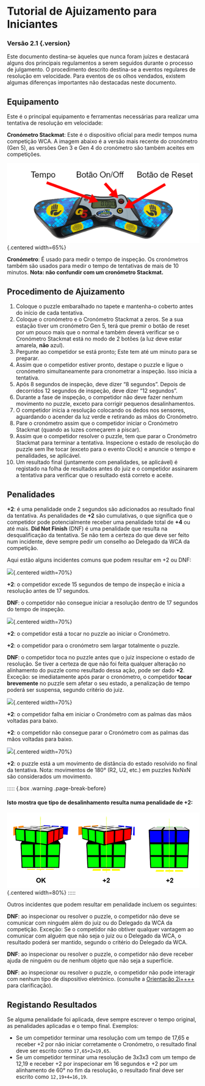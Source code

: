 # Tutorial de Ajuizamento para Iniciantes

### Versão 2.1 {.version}

Este documento destina-se àqueles que nunca foram juízes e destacará alguns dos principais regulamentos a serem seguidos durante o processo de julgamento. O procedimento descrito destina-se a eventos regulares de resolução em velocidade. Para eventos de os olhos vendados, existem algumas diferenças importantes não destacadas neste documento.

## Equipamento

Este é o principal equipamento e ferramentas necessárias para realizar uma tentativa de resolução em velocidade:

**Cronómetro Stackmat**: Este é o dispositivo oficial para medir tempos numa competição WCA. A imagem abaixo é a versão mais recente do cronómetro (Gen 5), as versões Gen 3 e Gen 4 do cronómetro são também aceites em competições.

![](images/timer-pt.png){.centered width=65%}

**Cronómetro**: É usado para medir o tempo de inspeção. Os cronómetros também são usados para medir o tempo de tentativas de mais de 10 minutos. **Nota: não confundir com um cronómetro Stackmat.**

## Procedimento de Ajuizamento

1. Coloque o puzzle embaralhado no tapete e mantenha-o coberto antes do início de cada tentativa.
2. Coloque o cronómetro e o Cronómetro Stackmat a zeros. Se a sua estação tiver um cronómetro Gen 5, terá que premir o botão de reset por um pouco mais que o normal e também deverá verificar se o Cronómetro Stackmat está no modo de 2 botões (a luz deve estar amarela, **não** azul).
3. Pergunte ao competidor se está pronto; Este tem até um minuto para se preparar.
4. Assim que o competidor estiver pronto, destape o puzzle e ligue o cronómetro simultaneamente para cronometrar a inspeção. Isso inicia a tentativa.
5. Após 8 segundos de inspeção, deve dizer “8 segundos”. Depois de decorridos 12 segundos de inspeção, deve dizer “12 segundos”.
6. Durante a fase de inspeção, o competidor não deve fazer nenhum movimento no puzzle, exceto para corrigir pequenos desalinhamentos.
7. O competidor inicia a resolução colocando os dedos nos sensores, aguardando o acender da luz verde e retirando as mãos do Cronómetro.
8. Pare o cronómetro assim que o competidor iniciar o Cronómetro Stackmat (quando as luzes começarem a piscar).
9. Assim que o competidor resolver o puzzle, tem que parar o Cronómetro Stackmat para terminar a tentativa. Inspecione o estado de resolução do puzzle sem lhe tocar (exceto para o evento Clock) e anuncie o tempo e penalidades, se aplicável.
10. Um resultado final (juntamente com penalidades, se aplicável) é registado na folha de resultados antes do juiz e o competidor assinarem a tentativa para verificar que o resultado está correto e aceite.

## Penalidades

**+2**: é uma penalidade onde 2 segundos são adicionados ao resultado final da tentativa. As penalidades de **+2** são cumulativas, o que significa que o competidor pode potencialmente receber uma penalidade total de **+4** ou até mais. **Did Not Finish** (DNF) é uma penalidade que resulta na desqualificação da tentativa. Se não tem a certeza do que deve ser feito num incidente, deve sempre pedir um conselho ao Delegado da WCA da competição.

Aqui estão alguns incidentes comuns que podem resultar em +2 ou DNF:

![](images/penalty1.png){.centered width=70%}

**+2**: o competidor excede 15 segundos de tempo de inspeção e inicia a resolução antes de 17 segundos.

**DNF**: o competidor não consegue iniciar a resolução dentro de 17 segundos do tempo de inspeção.

![](images/penalty2.png){.centered width=70%}

**+2**: o competidor está a tocar no puzzle ao iniciar o Cronómetro.

**+2**: o competidor para o cronómetro sem largar totalmente o puzzle.

**DNF**: o competidor toca no puzzle antes que o juiz inspecione o estado de resolução. Se tiver a certeza de que não foi feita qualquer alteração no alinhamento do puzzle como resultado dessa ação, pode ser dado **+2**. Exceção: se imediatamente após parar o cronómetro, o competidor **tocar brevemente** no puzzle sem afetar o seu estado, a penalização de tempo poderá ser suspensa, segundo critério do juiz.

![](images/penalty3.png){.centered width=70%}

**+2**: o competidor falha em iniciar o Cronómetro com as palmas das mãos voltadas para baixo.

**+2**: o competidor não consegue parar o Cronómetro com as palmas das mãos voltadas para baixo.

![](images/penalty4.png){.centered width=70%}

**+2**: o puzzle está a um movimento de distância do estado resolvido no final da tentativa. Nota: movimentos de 180° (R2, U2, etc.) em puzzles NxNxN são considerados um movimento.

::::: {.box .warning .page-break-before}

#### Isto mostra que tipo de desalinhamento resulta numa penalidade de +2:

![](images/misalignments.png){.centered width=80%}
:::::

Outros incidentes que podem resultar em penalidade incluem os seguintes:

**DNF**: ao inspecionar ou resolver o puzzle, o competidor não deve se comunicar com ninguém além do juiz ou do Delegado da WCA da competição. Exceção: Se o competidor não obtiver qualquer vantagem ao comunicar com alguém que não seja o juiz ou o Delegado da WCA, o resultado poderá ser mantido, segundo o critério do Delegado da WCA.

**DNF**: ao inspecionar ou resolver o puzzle, o competidor não deve receber ajuda de ninguém ou de nenhum objeto que não seja a superfície.

**DNF**: ao inspecionar ou resolver o puzzle, o competidor não pode interagir com nenhum tipo de dispositivo eletrónico. (consulte a [Orientação 2i++++](wca{regulations/guidelines.html#2i++++}) para clarificação).

## Registando Resultados

Se alguma penalidade foi aplicada, deve sempre escrever o tempo original, as penalidades aplicadas e o tempo final. Exemplos:

- Se um competidor terminar uma resolução com um tempo de 17,65 e receber +2 por não iniciar corretamente o Cronómetro, o resultado final deve ser escrito como `17,65+2=19,65`.
- Se um competidor terminar uma resolução de 3x3x3 com um tempo de 12,19 e receber +2 por inspecionar em 16 segundos e +2 por um alinhamento de 60° no fim da resolução, o resultado final deve ser escrito como `12,19+4=16,19`.
